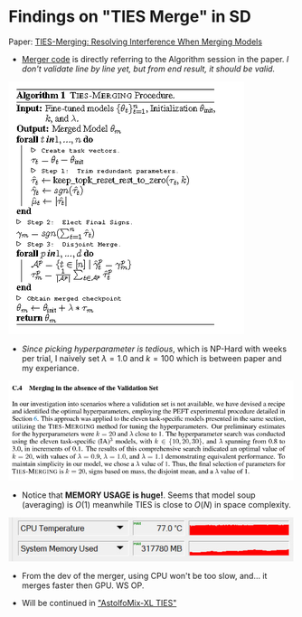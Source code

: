# Findings on "TIES Merge" in SD #

Paper: [TIES-Merging: Resolving Interference When Merging Models](https://arxiv.org/abs/2306.01708)

- [Merger code](https://github.com/ljleb/sd-mecha/blob/main/sd_mecha/__init__.py#L139-L167) is directly referring to the Algorithm session in the paper. *I don't validate line by line yet, but from end result, it should be valid.*

![24042301.png](./img/24042301.png)

- *Since picking hyperparameter is tedious*, which is NP-Hard with weeks per trial, I naively set $\lambda=1.0$ and $k=100$ which is between paper and my experiance.

![24042302.PNG](./img/24042302.PNG)

- Notice that **MEMORY USAGE is huge!**. Seems that model soup (averaging) is $O(1)$ meanwhile TIES is close to $O(N)$ in space complexity.

![photo_2024-04-22_07-45-58.jpg](./img/photo_2024-04-22_07-45-58.jpg)

- From the dev of the merger, using CPU won't be too slow, and... it merges faster then GPU. WS OP.

- Will be continued in ["AstolfoMix-XL TIES"](../ch05/README_XL.MD)
